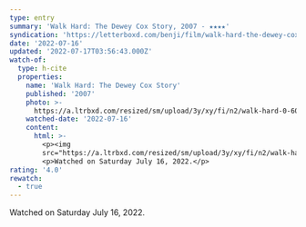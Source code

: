```yaml
---
type: entry
summary: 'Walk Hard: The Dewey Cox Story, 2007 - ★★★★'
syndication: 'https://letterboxd.com/benji/film/walk-hard-the-dewey-cox-story/1/'
date: '2022-07-16'
updated: '2022-07-17T03:56:43.000Z'
watch-of:
  type: h-cite
  properties:
    name: 'Walk Hard: The Dewey Cox Story'
    published: '2007'
    photo: >-
      https://a.ltrbxd.com/resized/sm/upload/3y/xy/fi/n2/walk-hard-0-600-0-900-crop.jpg?v=95ea389765
    watched-date: '2022-07-16'
    content:
      html: >-
        <p><img
        src="https://a.ltrbxd.com/resized/sm/upload/3y/xy/fi/n2/walk-hard-0-600-0-900-crop.jpg?v=95ea389765"/></p>
        <p>Watched on Saturday July 16, 2022.</p>
rating: '4.0'
rewatch:
  - true
---
```

Watched on Saturday July 16, 2022.
